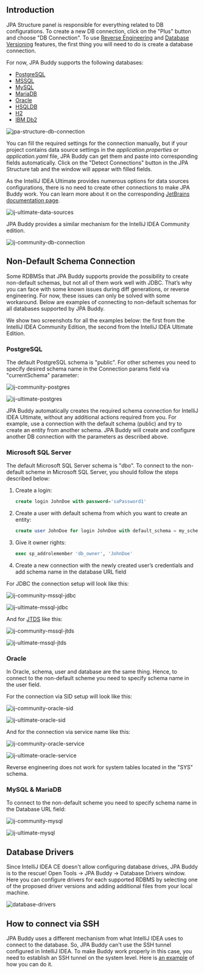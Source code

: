 ## Introduction

JPA Structure panel is responsible for everything related to DB configurations. To create a new DB connection, click on the "Plus" button and choose "DB Connection". To use [Reverse Engineering](https://www.jpa-buddy.com/documentation/reverse-engineering/) and [Database Versioning](https://www.jpa-buddy.com/documentation/database-versioning/) features, the first thing you will need to do is create a database connection.

For now, JPA Buddy supports the following databases:

* <a href="https://www.postgresql.org/" target="_blank">PostgreSQL</a>
* <a href="https://www.microsoft.com/sql-server/sql-server-2019?rtc=1" target="_blank">MSSQL</a>
* <a href="https://www.mysql.com/" target="_blank">MySQL</a>
* <a href="https://mariadb.org/" target="_blank">MariaDB</a>
* <a href="https://www.oracle.com/database/" target="_blank">Oracle</a>
* <a href="http://hsqldb.org/" target="_blank">HSQLDB</a>
* <a href="https://www.h2database.com/html/main.html" target="_blank">H2</a>
* <a href="https://www.ibm.com/analytics/db2" target="_blank">IBM Db2</a>

![jpa-structure-db-connection](img/jpa-structure-db-connection.png)

You can fill the required settings for the connection manually, but if your project contains data source settings in the *application.properties* or *application.yaml* file, JPA Buddy can get them and paste into corresponding fields automatically. Click on the "Detect Connections" button in the JPA Structure tab and the window will appear with filled fields.

As the IntelliJ IDEA Ultimate provides numerous options for data sources configurations, there is no need to create other connections to make JPA Buddy work. You can learn more about it on the corresponding <a href="https://www.jetbrains.com/help/idea/data-sources-and-drivers-dialog.html" target="_blank">JetBrains documentation page</a>.

![ij-ultimate-data-sources](img/ij-ultimate-data-sources.jpeg)

JPA Buddy provides a similar mechanism for the IntelliJ IDEA Community edition.

![ij-community-db-connection](img/ij-community-db-connection.jpeg)

## Non-Default Schema Connection

Some RDBMSs that JPA Buddy supports provide the possibility to create non-default schemas, but not all of them work well with JDBC. That’s why you can face with some known issues during diff generations, or reverse engineering. For now, these issues can only be solved with some workaround. Below are examples of connecting to non-default schemas for all databases supported by JPA Buddy.

<div class="note">
We show two screenshots for all the examples below: the first from the IntelliJ IDEA Community Edition, the second from the IntelliJ IDEA Ultimate Edition.
</div>

### PostgreSQL

The default PostgreSQL schema is "public". For other schemes you need to specify desired schema name in the Connection params field via "currentSchema" parameter:

![ij-community-postgres](img/ij-community-postgres.jpeg)

![ij-ultimate-postgres](img/ij-ultimate-postgres.jpeg)

<div class="note">
JPA Buddy automatically creates the required schema connection for IntelliJ IDEA Ultimate, without any additional actions required from you. For example, use a connection with the default schema (public) and try to create an entity from another schema. JPA Buddy will create and configure another DB connection with the parameters as described above.
</div>

### Microsoft SQL Server

The default Microsoft SQL Server schema is "dbo". To connect to the non-default scheme in Microsoft SQL Server, you should follow the steps described below:

1. Create a login:

    ```sql
    create login JohnDoe with password='saPassword1'
    ```

2. Create a user with default schema from which you want to create an entity:

    ```sql
    create user JohnDoe for login JohnDoe with default_schema = my_schema 
    ```

3. Give it owner rights:

    ```sql
    exec sp_addrolemember 'db_owner', 'JohnDoe' 
    ```

4. Create a new connection with the newly created user’s credentials and add schema name in the database URL field

For JDBC the connection setup will look like this:

![ij-community-mssql-jdbc](img/ij-community-mssql-jdbc.jpeg)

![ij-ultimate-mssql-jdbc](img/ij-ultimate-mssql-jdbc.jpeg)

And for <a href="http://jtds.sourceforge.net/faq.html" target="_blank">JTDS</a> like this:

![ij-community-mssql-jtds](img/ij-community-mssql-jtds.jpeg)

![ij-ultimate-mssql-jtds](img/ij-ultimate-mssql-jtds.jpeg)

### Oracle

In Oracle, schema, user and database are the same thing. Hence, to connect to the non-default scheme you need to specify schema name in the user field.

For the connection via SID setup will look like this:

![ij-community-oracle-sid](img/ij-community-oracle-sid.jpeg)

![ij-ultimate-oracle-sid](img/ij-ultimate-oracle-sid.jpeg)

And for the connection via service name like this:

![ij-community-oracle-service](img/ij-community-oracle-service.jpeg)

![ij-ultimate-oracle-service](img/ij-ultimate-oracle-service.jpeg)

<div class="note">
Reverse engineering does not work for system tables located in the "SYS" schema.
</div>

### MySQL & MariaDB

To connect to the non-default scheme you need to specify schema name in the Database URL field:

![ij-community-mysql](img/ij-community-mysql.jpeg)

![ij-ultimate-mysql](img/ij-ultimate-mysql.jpeg)

## Database Drivers

Since IntelliJ IDEA CE doesn't allow configuring database drives, JPA Buddy is to the rescue! Open Tools -> JPA Buddy -> Database Drivers window. Here you can configure drivers for each supported RDBMS by selecting one of the proposed driver versions and adding additional files from your local machine.

![database-drivers](img/database-drivers.jpeg)

## How to connect via SSH

JPA Buddy uses a different mechanism from what IntelliJ IDEA uses to connect to the database. So, JPA Buddy can't use the SSH tunnel configured in IntelliJ IDEA. To make Buddy work properly in this case, you need to establish an SSH tunnel on the system level. Here is <a href="https://www.linode.com/docs/guides/create-an-ssh-tunnel-for-mysql-remote-access/" target="_blank">an example</a> of how you can do it.
